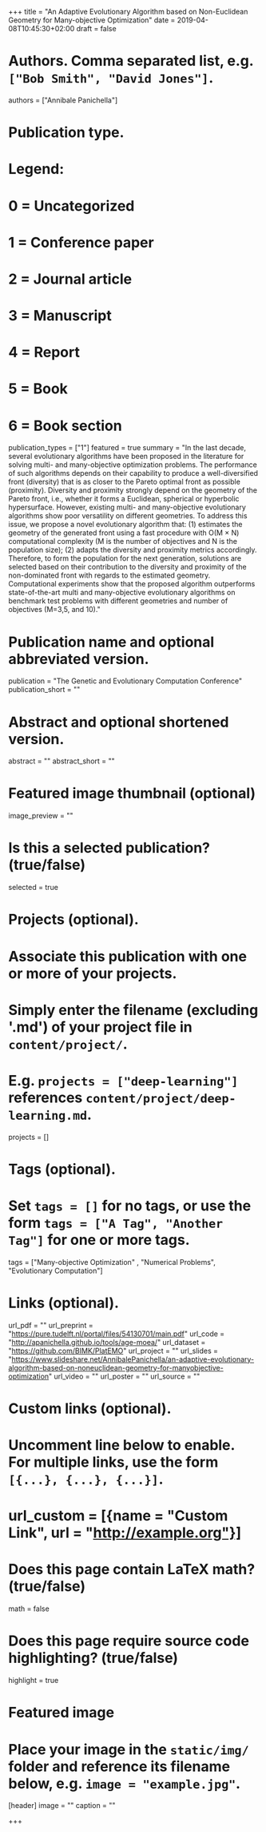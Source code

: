 +++
title = "An Adaptive Evolutionary Algorithm based on Non-Euclidean Geometry for Many-objective Optimization"
date = 2019-04-08T10:45:30+02:00
draft = false

# Authors. Comma separated list, e.g. `["Bob Smith", "David Jones"]`.
authors = ["Annibale Panichella"]

# Publication type.
# Legend:
# 0 = Uncategorized
# 1 = Conference paper
# 2 = Journal article
# 3 = Manuscript
# 4 = Report
# 5 = Book
# 6 = Book section
publication_types = ["1"]
featured = true 
summary = "In the last decade, several evolutionary algorithms have been proposed in the literature for solving multi- and many-objective optimization problems. The performance of such algorithms depends on their capability to produce a well-diversified front (diversity) that is as closer to the Pareto optimal front as possible (proximity). Diversity and proximity strongly depend on the geometry of the Pareto front, i.e., whether it forms a Euclidean, spherical or hyperbolic hypersurface. However, existing multi- and many-objective evolutionary algorithms show poor versatility on different geometries. To address this issue, we propose a novel evolutionary algorithm that: (1) estimates the geometry of the generated front using a fast procedure with O(M × N) computational complexity (M is the number of objectives and N is the population size); (2) adapts the diversity and proximity metrics accordingly. Therefore, to form the population for the next generation, solutions are selected based on their contribution to the diversity and proximity of the non-dominated front with regards to the estimated geometry. Computational experiments show that the proposed algorithm outperforms state-of-the-art multi and many-objective evolutionary algorithms on benchmark test problems with different geometries and number of objectives (M=3,5, and 10)." 

# Publication name and optional abbreviated version.
publication = "The Genetic and Evolutionary Computation Conference"
publication_short = ""

# Abstract and optional shortened version.
abstract = ""
abstract_short = ""

# Featured image thumbnail (optional)
image_preview = ""

# Is this a selected publication? (true/false)
selected = true

# Projects (optional).
#   Associate this publication with one or more of your projects.
#   Simply enter the filename (excluding '.md') of your project file in `content/project/`.
#   E.g. `projects = ["deep-learning"]` references `content/project/deep-learning.md`.
projects = []

# Tags (optional).
#   Set `tags = []` for no tags, or use the form `tags = ["A Tag", "Another Tag"]` for one or more tags.
tags = ["Many-objective Optimization" , "Numerical Problems", "Evolutionary Computation"]

# Links (optional).
url_pdf = ""
url_preprint = "https://pure.tudelft.nl/portal/files/54130701/main.pdf"
url_code = "http://apanichella.github.io/tools/age-moea/"
url_dataset = "https://github.com/BIMK/PlatEMO"
url_project = ""
url_slides = "https://www.slideshare.net/AnnibalePanichella/an-adaptive-evolutionary-algorithm-based-on-noneuclidean-geometry-for-manyobjective-optimization"
url_video = ""
url_poster = ""
url_source = ""

# Custom links (optional).
#   Uncomment line below to enable. For multiple links, use the form `[{...}, {...}, {...}]`.
# url_custom = [{name = "Custom Link", url = "http://example.org"}]

# Does this page contain LaTeX math? (true/false)
math = false

# Does this page require source code highlighting? (true/false)
highlight = true

# Featured image
# Place your image in the `static/img/` folder and reference its filename below, e.g. `image = "example.jpg"`.
[header]
image = ""
caption = ""

+++
